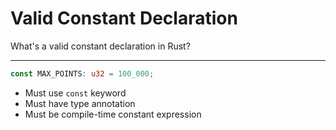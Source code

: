 # Valid Constant Declaration

What's a valid constant declaration in Rust?

---

```rust
const MAX_POINTS: u32 = 100_000;
```
- Must use `const` keyword
- Must have type annotation
- Must be compile-time constant expression